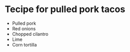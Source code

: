 # Tecipe for pulled pork tacos
- Pulled pork
- Red onions
- Chopped cilantro
- Lime
- Corn tortilla
